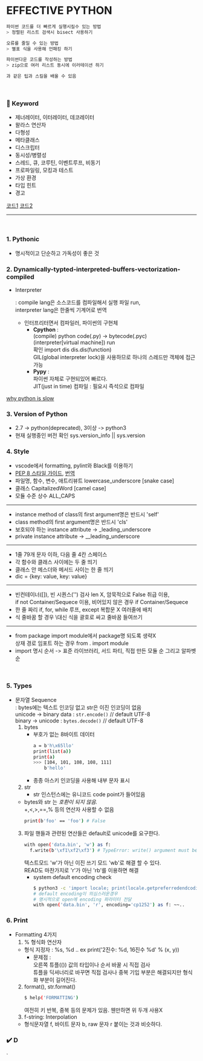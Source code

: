 # EFFECTIVE PYTHON

```bash
파이썬 코드를 더 빠르게 실행시킬수 있는 방법
> 정렬된 리스트 검색시 bisect 사용하기

오류를 줄일 수 있는 방법
> 별표 식을 사용해 언패킹 하기

파이썬다운 코드를 작성하는 방법
> zip으로 여러 리스트 동시에 이러테이션 하기

과 같은 팁과 스킬을 배울 수 있음
```

<br>

### 📌 Keyword

- 제너레이터, 이터레이터, 데코레이터
- 왈라스 연산자
- 다형성
- 메타클래스
- 디스크립터
- 동시성/병렬성
- 스레드, 큐, 코루틴, 이벤트루프, 비동기
- 프로파일링, 모킹과 테스트
- 가상 환경
- 타입 힌트
- 경고

[코드1](https://github.com/gilbutITbook/080235)
[코드2](https://github.com/bslatkin/effectivepython)

---

<br>

### 1. Pythonic

- 명시적이고 단순하고 가독성이 좋은 것

### 2. Dynamically-typted-interpreted-buffers-vectorization-compiled

- Interpreter

  : compile lang은 소스코드를 컴파일해서 실행 파일 run, <br>
  interpreter lang은 한줄씩 기계어로 번역

  - 인터프리터면서 컴파일러, 파이썬의 구현체
    - **Cpython** : <br>(compile) python code(.py) -> bytecode(.pyc)<br>(interpreter[virtual machine]) run<br>확인 import dis dis.dis(function)<br>
      GIL(global interpreter lock)을 사용하므로 하나의 스레드만 객체에 접근 가능
    - **Pypy** : <br>파이썬 자체로 구현되있어 빠르다.<br>JIT(just in time) 컴파일 : 필요시 즉석으로 컴파일

[why python is slow](http://jakevdp.github.io/blog/2014/05/09/why-python-is-slow/)

### 3. Version of Python

- 2.7 -> python(deprecated), 3이상 -> python3
- 현재 실행중인 버전 확인 sys.version_info || sys.version

### 4. Style

- vscode에서 formatting, pylint와 Black를 이용하기
- [PEP 8 스타일 가이드](https://www.python.org/dev/peps/pep-0008/), [번역](https://wikidocs.net/7896)
- 파일명, 함수, 변수, 애트리뷰트 lowercase_underscore [snake case]
- 클래스 CapitalizedWord [camel case]
- 모듈 수준 상수 ALL_CAPS

---

- instance method of class의 first argument명은 반드시 'self'
- class method의 first argument명은 반드시 'cls'
- 보호되야 하는 instance attribute -> \_leading_underscore
- private instance attribute -> \_\_leading_underscore

---

- 1줄 79개 문자 이하, 다음 줄 4칸 스페이스
- 각 함수와 클래스 사이에는 두 줄 띄기
- 클래스 안 메스더와 메서드 사이는 한 줄 띄기
- dic = {key: value, key: value}

---

- 빈컨테이너([]), 빈 시퀀스('') 검사 len X, 암묵적으로 False 취급 이용, <br>
  if not Container/Sequece 이용, 비어있지 않은 경우 if Container/Sequece
- 한 줄 짜리 if, for, while 루프, except 복합문 X 여러줄에 배치
- 식 줄바꿈 할 경우 \대신 식을 괄호로 싸고 줄바꿈 들여쓰기

---

- from package import module에서 package명 되도록 생략X <br>
  상재 경로 임포트 하는 경우 from . import module
- import 명시 순서 -> 표준 라이브러리, 서드 파티, 직접 만든 모듈 순 그리고 알파벳 순

<br>

### 5. Types
- 문자열 Sequence<br>
: bytes에는 텍스트 인코딩 없고 str은 이진 인코딩이 없음<br>
unicode -> binary data : `str.encode()` // default UTF-8<br>
binary -> unicode : `bytes.decode()` // default UTF-8
  1. bytes
      - 부호가 없는 8바이트 데이터 
        ```bash
        a = b'h\x65llo'
        print(list(a))
        print(a)
        >>> [104, 101, 108, 108, 111]
            b'hello'
        ```
      - 종종 아스키 인코딩을 사용해 내부 문자 표시
  2. str
      - str 인스턴스에는 유니코드 code point가 들어있음
  - bytes와 str 는 _호환이 되지 않음._ <br>+,<,>,==,% 등의 연산자 사용할 수 없음
    ```bash
    print(b'foo' == 'foo') # False
    ```
  3. 파일 핸들과 관련된 연산들은 default로 unicode를 요구한다.
      ```bash
      with open('data.bin', 'w') as f:
        f.write(b'\xf1\xf2\xf3') # TypeError: write() argument must be str, not bytes
      ```
      텍스트모드 'w'가 아닌 이진 쓰기 모드 'wb'로 해결 할 수 있다. <br>
      READ도 마찬가지로 'r'가 아닌 'rb'를 이용하면 해결
      - system default encoding check
        ```bash
        $ python3 -c 'import locale; print(locale.getpreferredendcoding())')
        # default encoding이 의심스러운경우
        # 명시적으로 open에 encoding 파라미터 전달
        with open('data.bin', 'r', encoding='cp1252') as f: ~~..
        ``` 


### 6. Print
- Formatting 4가지 
  1. % 형식화 연산자
    - 형식 지정자 : %s, %d .. ex print('2진수: %d, 16진수 %d' % (x, y))
      - 문제점 : <br>
      오른쪽 튜플(()) 값의 타입이나 순서 바꿀 시 직접 검사<br>
      튜플을 딕셔너리로 바꾸면 직접 검사나 중복 기입 부분은 해결되지만 형식화 부분이 길어진다. <br>
  2. format(), str.format()
      ```bash
      $ help('FORMATTING')
      ```
      여전히 키 반복, 중복 등의 문제가 있음. 웬만하면 위 두개 사용X
  3. f-string: Interpolation
    - 형식문자열 f, 바이트 문자 b, raw 문자 r 붙이는 것과 비슷하다.

### ✔️ D

`
